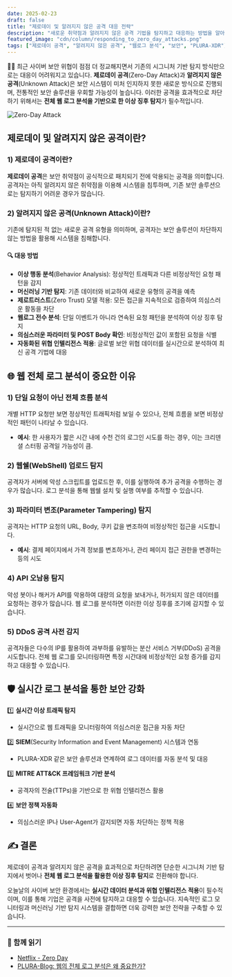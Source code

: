 ```yaml
---
date: 2025-02-23
draft: false
title: "제로데이 및 알려지지 않은 공격 대응 전략"
description: "새로운 취약점과 알려지지 않은 공격 기법을 탐지하고 대응하는 방법을 알아봅니다."
featured_image: "cdn/column/responding_to_zero_day_attacks.png"
tags: ["제로데이 공격", "알려지지 않은 공격", "웹로그 분석", "보안", "PLURA-XDR"]
---
```


🕵️‍♂️ 최근 사이버 보안 위협이 점점 더 정교해지면서 기존의 시그니처 기반 탐지 방식만으로는 대응이 어려워지고 있습니다. **제로데이 공격**(Zero-Day Attack)과 **알려지지 않은 공격**(Unknown Attack)은 보안 시스템이 미처 인지하지 못한 새로운 방식으로 진행되며, 전통적인 보안 솔루션을 우회할 가능성이 높습니다. 이러한 공격을 효과적으로 차단하기 위해서는 **전체 웹 로그 분석을 기반으로 한 이상 징후 탐지**가 필수적입니다.

![Zero-Day Attack](https://blog.plura.io/cdn/column/responding_to_zero_day_attacks.png)  
<!--more-->

## 제로데이 및 알려지지 않은 공격이란?

### 1) 제로데이 공격이란?
**제로데이 공격**은 보안 취약점이 공식적으로 패치되기 전에 악용되는 공격을 의미합니다. 공격자는 아직 알려지지 않은 취약점을 이용해 시스템을 침투하며, 기존 보안 솔루션으로는 탐지하기 어려운 경우가 많습니다.

### 2) 알려지지 않은 공격(Unknown Attack)이란?
기존에 탐지된 적 없는 새로운 공격 유형을 의미하며, 공격자는 보안 솔루션이 차단하지 않는 방법을 활용해 시스템을 침해합니다.

#### 🔍 대응 방법
- **이상 행동 분석**(Behavior Analysis): 정상적인 트래픽과 다른 비정상적인 요청 패턴을 감지
- **머신러닝 기반 탐지**: 기존 데이터와 비교하여 새로운 유형의 공격을 예측
- **제로트러스트**(Zero Trust) 모델 적용: 모든 접근을 지속적으로 검증하여 의심스러운 활동을 차단
- **웹로그 전수 분석**: 단일 이벤트가 아니라 연속된 요청 패턴을 분석하여 이상 징후 탐지
- **의심스러운 파라미터 및 POST Body 확인**: 비정상적인 값이 포함된 요청을 식별
- **자동화된 위협 인텔리전스 적용**: 글로벌 보안 위협 데이터를 실시간으로 분석하여 최신 공격 기법에 대응

## 🌐 웹 전체 로그 분석이 중요한 이유

### 1) 단일 요청이 아닌 전체 흐름 분석
개별 HTTP 요청만 보면 정상적인 트래픽처럼 보일 수 있으나, 전체 흐름을 보면 비정상적인 패턴이 나타날 수 있습니다.
- **예시**: 한 사용자가 짧은 시간 내에 수천 건의 로그인 시도를 하는 경우, 이는 크리덴셜 스터핑 공격일 가능성이 큼.

### 2) 웹쉘(WebShell) 업로드 탐지
공격자가 서버에 악성 스크립트를 업로드한 후, 이를 실행하여 추가 공격을 수행하는 경우가 많습니다. 로그 분석을 통해 웹쉘 설치 및 실행 여부를 추적할 수 있습니다.

### 3) 파라미터 변조(Parameter Tampering) 탐지
공격자는 HTTP 요청의 URL, Body, 쿠키 값을 변조하여 비정상적인 접근을 시도합니다.
- **예시**: 결제 페이지에서 가격 정보를 변조하거나, 관리 페이지 접근 권한을 변경하는 등의 시도

### 4) API 오남용 탐지
악성 봇이나 해커가 API를 악용하여 대량의 요청을 보내거나, 허가되지 않은 데이터를 요청하는 경우가 많습니다. 웹 로그를 분석하면 이러한 이상 징후를 조기에 감지할 수 있습니다.

### 5) DDoS 공격 사전 감지
공격자들은 다수의 IP를 활용하여 과부하를 유발하는 분산 서비스 거부(DDoS) 공격을 시도합니다. 전체 웹 로그를 모니터링하면 특정 시간대에 비정상적인 요청 증가를 감지하고 대응할 수 있습니다.

## 🛡️ 실시간 로그 분석을 통한 보안 강화

1️⃣ **실시간 이상 트래픽 탐지** 
   - 실시간으로 웹 트래픽을 모니터링하여 의심스러운 접근을 자동 차단

2️⃣ **SIEM**(Security Information and Event Management) 시스템과 연동
   - PLURA-XDR 같은 보안 솔루션과 연계하여 로그 데이터를 자동 분석 및 대응

3️⃣ **MITRE ATT&CK 프레임워크 기반 분석**
   - 공격자의 전술(TTPs)을 기반으로 한 위협 인텔리전스 활용

4️⃣ **보안 정책 자동화**
   - 의심스러운 IP나 User-Agent가 감지되면 자동 차단하는 정책 적용

## ✍️ 결론
제로데이 공격과 알려지지 않은 공격을 효과적으로 차단하려면 단순한 시그니처 기반 탐지에서 벗어나 **전체 웹 로그 분석을 활용한 이상 징후 탐지**로 전환해야 합니다.

오늘날의 사이버 보안 환경에서는 **실시간 데이터 분석과 위협 인텔리전스 적용**이 필수적이며, 이를 통해 기업은 공격을 사전에 탐지하고 대응할 수 있습니다. 지속적인 로그 모니터링과 머신러닝 기반 탐지 시스템을 결합하면 더욱 강력한 보안 전략을 구축할 수 있습니다.

---

### 📖 함께 읽기
- [Netflix - Zero Day](https://www.youtube.com/watch?v=FOfBiiPdQPI)
- [PLURA-Blog: 웹의 전체 로그 분석은 왜 중요한가?](https://blog.plura.io/ko/respond/very_important_analyze_web_logs)
